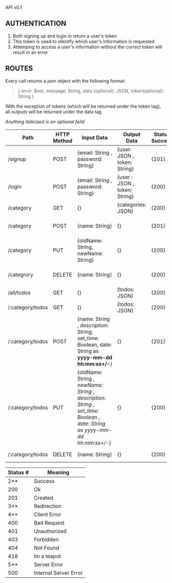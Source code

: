 API v0.1

## AUTHENTICATION

1. Both signing up and login in return a user's token
2. This token is used to identify which user's information is requested
3. Attemping to access a user's information without the correct token will result in an error

## ROUTES ##

Every call returns a json object with the following format:

> {
>	error: Bool,
>	message: String,
>	data (optional): JSON,
>	token(optional): String
> }

With the exception of tokens (which will be returned under the token tag),
all outputs will be returned under the data tag

*Anything italicized is an optional feild*

Path | HTTP Method| Input Data | Output Data | Status Success | Status Error 
-----|------------|------------|-------------|----------------|-------------
/signup | POST | {email: String , password: String} | {user: JSON , token: String} | {201} | {400 , 500}
/login | POST | {email: String , password: String} | {user : JSON , token: String} | {200} | {400 , 403}
/category | GET | {} | {categories: JSON} | {200} | {403 , 500}
/category | POST | {name: String} | {} |  {201} | {403 , 404 , 500}
/category | PUT | {oldName: String, newName: String} | {} | {200} | {403 , 500}
/categrory | DELETE | {name: String} | {} |  {200} | {403 , 404 , 500}
/all/todos | GET | {} | {todos: JSON} | {200} | {403 , 500}
/:category/todos | GET | {} | {todos: JSON} | {200} | {403 , 500} 
/:category/todos | POST | {name: String , *description: String*, set_time: Boolean, date: String as **yyyy-mm-dd hh:mm:ss+/-<time zone>**} | {} | {201} | {403 ,  404 , 500}
/:category/todos | PUT | {oldName: String , *newName: String* , *description: String* , *set_time: Boolean* , *date: String as yyyy-mm-dd hh:mm:ss+/-<time zone>*} | {} | {200} | {403 , 500}
/:category/todos | DELETE | {name: String} | {} | {200} | {403 , 500}

Status # | Meaning
---------|--------
2**  | Success
200 | Ok
201 | Created
3** | Redirection
4** | Client Error
400 | Bad Request
401 | Unauthorized
403 | Forbidden
404 | Not Found
418 | Im a teapot
5** | Server Error
500 | Internal Server Error



